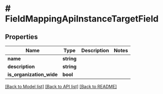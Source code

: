 # # FieldMappingApiInstanceTargetField

## Properties

Name | Type | Description | Notes
------------ | ------------- | ------------- | -------------
**name** | **string** |  |
**description** | **string** |  |
**is_organization_wide** | **bool** |  |

[[Back to Model list]](../../README.md#models) [[Back to API list]](../../README.md#endpoints) [[Back to README]](../../README.md)
